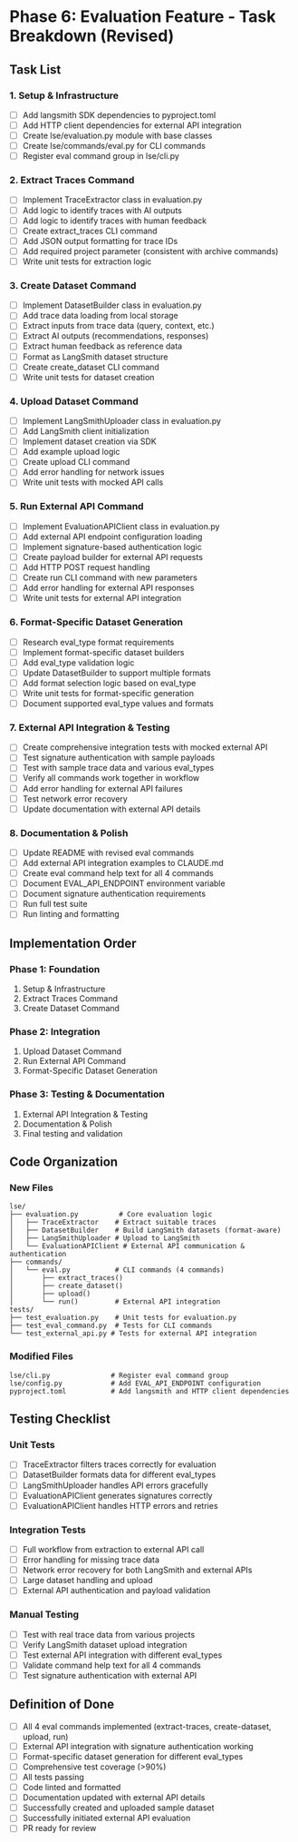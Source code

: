 # Phase 6: Evaluation Feature - Task Breakdown (Revised)

## Task List

### 1. Setup & Infrastructure
- [ ] Add langsmith SDK dependencies to pyproject.toml
- [ ] Add HTTP client dependencies for external API integration
- [ ] Create lse/evaluation.py module with base classes
- [ ] Create lse/commands/eval.py for CLI commands
- [ ] Register eval command group in lse/cli.py

### 2. Extract Traces Command
- [ ] Implement TraceExtractor class in evaluation.py
- [ ] Add logic to identify traces with AI outputs
- [ ] Add logic to identify traces with human feedback
- [ ] Create extract_traces CLI command
- [ ] Add JSON output formatting for trace IDs
- [ ] Add required project parameter (consistent with archive commands)
- [ ] Write unit tests for extraction logic

### 3. Create Dataset Command
- [ ] Implement DatasetBuilder class in evaluation.py
- [ ] Add trace data loading from local storage
- [ ] Extract inputs from trace data (query, context, etc.)
- [ ] Extract AI outputs (recommendations, responses)
- [ ] Extract human feedback as reference data
- [ ] Format as LangSmith dataset structure
- [ ] Create create_dataset CLI command
- [ ] Write unit tests for dataset creation

### 4. Upload Dataset Command
- [ ] Implement LangSmithUploader class in evaluation.py
- [ ] Add LangSmith client initialization
- [ ] Implement dataset creation via SDK
- [ ] Add example upload logic
- [ ] Create upload CLI command
- [ ] Add error handling for network issues
- [ ] Write unit tests with mocked API calls

### 5. Run External API Command
- [ ] Implement EvaluationAPIClient class in evaluation.py
- [ ] Add external API endpoint configuration loading
- [ ] Implement signature-based authentication logic
- [ ] Create payload builder for external API requests
- [ ] Add HTTP POST request handling
- [ ] Create run CLI command with new parameters
- [ ] Add error handling for external API responses
- [ ] Write unit tests for external API integration

### 6. Format-Specific Dataset Generation
- [ ] Research eval_type format requirements
- [ ] Implement format-specific dataset builders
- [ ] Add eval_type validation logic
- [ ] Update DatasetBuilder to support multiple formats
- [ ] Add format selection logic based on eval_type
- [ ] Write unit tests for format-specific generation
- [ ] Document supported eval_type values and formats

### 7. External API Integration & Testing
- [ ] Create comprehensive integration tests with mocked external API
- [ ] Test signature authentication with sample payloads
- [ ] Test with sample trace data and various eval_types
- [ ] Verify all commands work together in workflow
- [ ] Add error handling for external API failures
- [ ] Test network error recovery
- [ ] Update documentation with external API details

### 8. Documentation & Polish
- [ ] Update README with revised eval commands
- [ ] Add external API integration examples to CLAUDE.md
- [ ] Create eval command help text for all 4 commands
- [ ] Document EVAL_API_ENDPOINT environment variable
- [ ] Document signature authentication requirements
- [ ] Run full test suite
- [ ] Run linting and formatting

## Implementation Order

### Phase 1: Foundation
1. Setup & Infrastructure
2. Extract Traces Command
3. Create Dataset Command

### Phase 2: Integration
1. Upload Dataset Command
2. Run External API Command
3. Format-Specific Dataset Generation

### Phase 3: Testing & Documentation
1. External API Integration & Testing
2. Documentation & Polish
3. Final testing and validation

## Code Organization

### New Files
```
lse/
├── evaluation.py          # Core evaluation logic
│   ├── TraceExtractor    # Extract suitable traces
│   ├── DatasetBuilder    # Build LangSmith datasets (format-aware)
│   ├── LangSmithUploader # Upload to LangSmith
│   └── EvaluationAPIClient # External API communication & authentication
├── commands/
│   └── eval.py           # CLI commands (4 commands)
│       ├── extract_traces()
│       ├── create_dataset()
│       ├── upload()
│       └── run()         # External API integration
tests/
├── test_evaluation.py    # Unit tests for evaluation.py
├── test_eval_command.py  # Tests for CLI commands
└── test_external_api.py # Tests for external API integration
```

### Modified Files
```
lse/cli.py               # Register eval command group
lse/config.py            # Add EVAL_API_ENDPOINT configuration
pyproject.toml           # Add langsmith and HTTP client dependencies
```

## Testing Checklist

### Unit Tests
- [ ] TraceExtractor filters traces correctly for evaluation
- [ ] DatasetBuilder formats data for different eval_types
- [ ] LangSmithUploader handles API errors gracefully
- [ ] EvaluationAPIClient generates signatures correctly
- [ ] EvaluationAPIClient handles HTTP errors and retries

### Integration Tests
- [ ] Full workflow from extraction to external API call
- [ ] Error handling for missing trace data
- [ ] Network error recovery for both LangSmith and external APIs
- [ ] Large dataset handling and upload
- [ ] External API authentication and payload validation

### Manual Testing
- [ ] Test with real trace data from various projects
- [ ] Verify LangSmith dataset upload integration
- [ ] Test external API integration with different eval_types
- [ ] Validate command help text for all 4 commands
- [ ] Test signature authentication with external API

## Definition of Done

- [ ] All 4 eval commands implemented (extract-traces, create-dataset, upload, run)
- [ ] External API integration with signature authentication working
- [ ] Format-specific dataset generation for different eval_types
- [ ] Comprehensive test coverage (>90%)
- [ ] All tests passing
- [ ] Code linted and formatted
- [ ] Documentation updated with external API details
- [ ] Successfully created and uploaded sample dataset
- [ ] Successfully initiated external API evaluation
- [ ] PR ready for review
